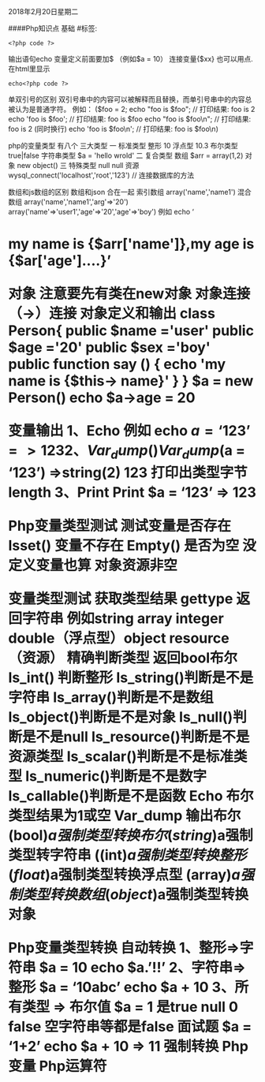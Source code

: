 2018年2月20日星期二

####Php知识点
基础
#标签:
```
<?php code ?> 
```
输出语句echo
变量定义前面要加$ （例如$a = 10）
连接变量{$xx} 也可以用点.
在html里显示
```
echo<?php code ?>
```

单双引号的区别
双引号串中的内容可以被解释而且替换，而单引号串中的内容总被认为是普通字符。
例如：
($foo = 2; 
echo "foo is $foo"; // 打印结果: foo is 2 
echo 'foo is $foo'; // 打印结果: foo is $foo 
echo "foo is $foo\n"; // 打印结果: foo is 2 (同时换行) 
echo 'foo is $foo\n'; // 打印结果: foo is $foo\n)

php的变量类型 有八个 三大类型
一 标准类型
整形 10
浮点型 10.3
布尔类型 true|false
字符串类型 $a = 'hello wrold'
二 复合类型 
数组 $arr = array(1,2)
对象 new object()
三 特殊类型
null null
资源 wysql_connect('localhost','root','123') // 连接数据库的方法


数组和js数组的区别
数组和json 合在一起
索引数组
array('name','name1')
混合数组
array('name','name1','arg'=>'20')
array('name'=>'user1','age'=>'20','age'=>'boy')
例如 echo ‘<h1>my name is {$arr['name']},my age is {$ar['age']....}’

对象 注意要先有类在new对象
对象连接（->）连接
对象定义和输出
class Person{
  public $name ='user'
  public $age ='20'
  public $sex ='boy'	
  public function say () {
	echo 'my name is {$this-> name}'
}
}
$a = new Person()
echo $a->age = 20

变量输出
1、Echo 例如 echo $a = ‘123’  => 123
2、Var_dump() Var_dump($a = ‘123’)  =>string(2) 123 打印出类型字节length
3、Print  Print $a = ‘123’  => 123

Php变量类型测试
测试变量是否存在
Isset() 变量不存在
Empty() 是否为空 没定义变量也算 对象资源非空

变量类型测试
获取类型结果
gettype 返回字符串 例如string array integer double（浮点型）object resource（资源）
精确判断类型 返回bool布尔
Is_int() 判断整形
Is_string()判断是不是字符串
Is_array()判断是不是数组
Is_object()判断是不是对象
Is_null()判断是不是null
Is_resource()判断是不是资源类型
Is_scalar()判断是不是标准类型
Is_numeric()判断是不是数字
Is_callable()判断是不是函数
Echo 布尔类型结果为1或空
Var_dump 输出布尔
(bool)$a强制类型转换布尔
(string)$a强制类型转字符串
((int)$a强制类型转换整形
(float)$a强制类型转换浮点型
(array)$a强制类型转换数组
(object)$a强制类型转换对象


Php变量类型转换
自动转换
1、整形=>字符串 $a = 10 echo $a.’!!’
2、字符串=>整形 $a = ‘10abc’ echo $a + 10
3、所有类型 => 布尔值 $a = 1 是true null 0 false 空字符串等都是false
面试题 $a = ‘1+2’ echo $a + 10   =>  11
强制转换
Php变量
Php运算符
